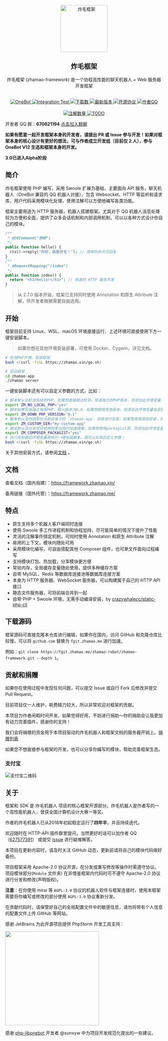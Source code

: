 <div align="center">
  <img src="https://cdn.jsdelivr.net/gh/zhamao-robot/zhamao-framework/resources/images/logo_trans.png" width = "150" height = "150" alt="炸毛框架"><br>
  <h2>炸毛框架</h2>
  炸毛框架 (zhamao-framework) 是一个协程高性能的聊天机器人 + Web 服务器开发框架<br><br>

<p align="center">
  <a href="https://onebot.dev/">
    <img src="https://img.shields.io/badge/OneBot-11-black?style=flat-square" alt="OneBot">
  </a>

  <a href="https://github.com/zhamao-robot/zhamao-framework/actions">
    <img src="https://img.shields.io/github/workflow/status/zhamao-robot/zhamao-framework/Integration%20and%20Style%20Test?label=Test&style=flat-square" alt="Integration Test">
  </a>

  <a href="https://packagist.org/packages/zhamao/framework">
    <img src="https://img.shields.io/packagist/dt/zhamao/framework?label=Downloads&style=flat-square" alt="下载数">
  </a>

  <a href="https://github.com/zhamao-robot/zhamao-framework/releases">
    <img src="https://img.shields.io/packagist/v/zhamao/framework?include_prereleases&label=Release&style=flat-square" alt="最新版本">
  </a>

  <a href="https://github.com/zhamao-robot/zhamao-framework/blob/master/LICENSE">
    <img src="https://img.shields.io/github/license/zhamao-robot/zhamao-framework?label=License&style=flat-square" alt="开源协议">
  </a>

  <a href="https://wpa.qq.com/msgrd?v=3&uin=627577391&site=qq&menu=yes">
    <img src="https://img.shields.io/badge/作者QQ-627577391-orange?style=flat-square" alt="作者QQ">
  </a>

  <br>
  <br>

  <a href="https://github.com/zhamao-robot/zhamao-framework/search?q=AnnotationBase">
    <img src="https://img.shields.io/github/search/zhamao-robot/zhamao-framework/AnnotationBase?label=Annotations&style=flat-square" alt="注解数量">
  </a>

  <a href="https://github.com/zhamao-robot/zhamao-framework/search?q=TODO">
    <img src="https://img.shields.io/github/search/zhamao-robot/zhamao-framework/TODO?label=TODO&style=flat-square" alt="TODO">
  </a>
</p>

</div>

开发者 QQ 群：**670821194** [点击加入群聊](https://jq.qq.com/?_wv=1027&k=YkNI3AIr)

**如果有愿意一起开发框架本身的开发者，请提出 PR 或 Issue 参与开发！如果对框架本身的核心设计有更好的想法，可与作者成立开发组（目前仅 2 人），参与 OneBot V12 生态和框架本身的开发。**

**3.0已进入Alpha阶段**

## 简介

炸毛框架使用 PHP 编写，采用 Swoole 扩展为基础，主要面向 API 服务，聊天机器人（OneBot 兼容的 QQ 机器人对接），包含 Websocket、HTTP
等监听和请求库，用户代码采用模块化处理，使用注解可以方便地编写各类功能。

框架主要用途为 HTTP 服务器，机器人搭建框架。尤其对于 QQ 机器人消息处理较为方便和全面，提供了众多会话机制和内部调用机制，可以以各种方式设计你自己的模块。

```php
/**
 * @CQCommand("你好")
 */
public function hello() {
  ctx()->reply("你好，我是炸毛！"); // 简单的命令式回复
}
/**
 * @RequestMapping("/index")
 */
public function index() {
  return "<h1>hello!</h1>"; // 快速的 HTTP 服务开发
}
```

> 从 2.7.0 版本开始，框架已支持同时使用 Annotation 和原生 Attribute 注解，供开发者根据需要自由选用。

## 开始

框架目前支持 Linux、WSL、macOS 环境直接运行，上述环境可直接使用下方一键安装脚本。

> 如果你想在其他环境安装部署，可使用 Docker、Cygwin，详见文档。

```bash
# 检测PHP环境、安装框架
bash <(curl -fsSL https://zhamao.xin/go.sh)

# 启动框架
cd zhamao-app
./zhamao server
```

一键安装脚本还有可以自定义参数的方式，比如：

```bash
# 脚本默认会检测系统的PHP，如果想直接跳过检测，安装独立的PHP版本，则添加此环境变量
export ZM_NO_LOCAL_PHP="yes"
# 脚本如果安装独立版本PHP，默认版本为8.0，如果想使用其他版本，则添加此环境变量指定版本
export ZM_DOWN_PHP_VERSION="8.1"
# 脚本默认会将框架在当前目录下的 `zhamao-app` 目录进行安装，如果想使用其他目录，则添加此环境变量
export ZM_CUSTOM_DIR="my-custom-app"
# 脚本默认会对本项目使用阿里云国内加速镜像，如果想使用packagist源，则添加此环境变量
export ZM_COMPOSER_PACKAGIST="yes"
# 执行完前面的环境变量再执行一键安装脚本，就可以实现自定义参数！
bash <(curl -fsSL https://zhamao.xin/go.sh)
```

关于其他安装方式，请参阅[文档](https://framework.zhamao.xin/guide/installation.html) 。

## 文档

查看文档（国内自建）：<https://framework.zhamao.xin/>

备用链接（国外托管）：<https://framework.zhamao.me/>

## 特点

- 原生支持多个机器人客户端同时连接
- 使用 Swoole 多工作进程机制和协程加持，尽可能简单的情况下提升了性能
- 灵活的注解事件绑定机制，可同时使用 Annotation 和原生 Attribute 注解
- 易用的上下文，模块内随处可用
- 采用模块化编写，可自由搭配其他 Composer 组件，也可单文件面向过程编写
- 支持模块打包、热加载，分享模块更方便
- 常驻内存，全局缓存变量随处使用，提供多种缓存方案
- 自带 MySQL、Redis 等数据库连接池等数据库连接方案
- 本身为 HTTP 服务器、WebSocket 服务器，可以构建属于自己的 HTTP API 接口
- 静态文件服务器，可将前端合并到一起
- 自带 PHP + Swoole 环境，无需手动编译安装，by [crazywhalecc/static-php-cli](https://github.com/crazywhalecc/static-php-cli)

## 下载源码

框架源码可直接克隆本仓库进行编辑，如果你在国内，访问 GitHub 和克隆仓库比较慢，可以将 `github.com` 替换为 `fgit.zhamao.me` 进行加速。

例如：`git clone https://fgit.zhamao.me/zhamao-robot/zhamao-framework.git --depth 1`。

## 贡献和捐赠

如果你在使用过程中发现任何问题，可以提交 Issue 或自行 Fork 后修改并提交 Pull Request。

目前项目仅一人维护，耗费精力较大，所以非常欢迎对框架的贡献。

本项目为作者闲暇时间开发，如果觉得好用，不妨进行捐助～你的捐助会让我更加有动力完善插件，感谢你的支持！

我们会将捐赠的资金用于本项目驱动的炸毛机器人和框架文档的服务器开销上。[捐赠列表](https://github.com/zhamao-robot/thanks)

如果您不想直接参与框架的开发，也可以分享你编写的模块，帮助完善框架生态。

### 支付宝

![支付宝二维码](https://cdn.jsdelivr.net/gh/zhamao-robot/zhamao-framework/resources/images/alipay_img.jpg)

## 关于

框架和 SDK 是 炸毛机器人 项目的核心框架开源部分。炸毛机器人是作者写的一个高性能机器人，曾获全国计算机设计大赛一等奖。

作者的炸毛机器人已从2018年初起稳定运行了**四年半**，并且持续迭代。

欢迎随时在 HTTP-API 插件群里提问，当然更好的话可以加作者 QQ（[627577391](http://wpa.qq.com/msgrd?v=3&uin=627577391&site=qq&menu=yes)）
或提交 [Issue](https://github.com/zhamao-robot/zhamao-framework/issues/new/choose) 进行疑难解答。

本项目在更新内容时，请及时关注 GitHub 动态，更新前请将自己的模块代码做好备份。

项目框架采用 Apache-2.0 协议开源，在分发或重写修改等操作时需遵守协议。项目模块部分(`Module` 文件夹) 在非借鉴框架内代码时可不遵守 Apache-2.0 协议进行分发和修改(声明版权)。

**注意**：在你使用 mirai 等 `AGPL-3.0` 协议的机器人软件与框架连接时，使用本框架需要将你编写或修改的部分使用 `AGPL-3.0` 协议重新分发。

在贡献代码时，请保管好自己的全局配置文件中的敏感信息，请勿将带有个人信息的配置文件上传 GitHub 等网站。

感谢 JetBrains 为此开源项目提供 PhpStorm 开发工具支持：

<img src="https://resources.jetbrains.com/storage/products/company/brand/logos/PhpStorm.svg" width="300">

感谢 [php-libonebot](https://github.com/botuniverse/php-libonebot) 开发者 @sunxyw 中为项目开发规范化提出的一些建议。

<!-- ![star](https://starchart.cc/zhamao-robot/zhamao-framework.svg) -->
